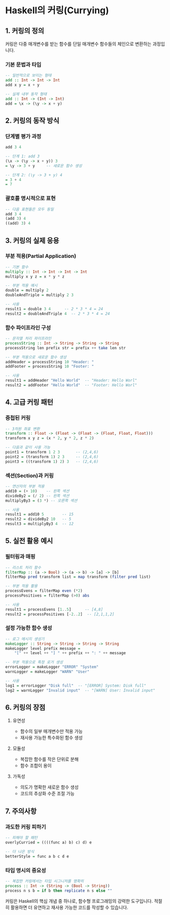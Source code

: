 # Haskell의 커링(Currying)

## 1. 커링의 정의

커링은 다중 매개변수를 받는 함수를 단일 매개변수 함수들의 체인으로 변환하는 과정입니다.

### 기본 문법과 타입
```haskell
-- 일반적으로 보이는 형태
add :: Int -> Int -> Int
add x y = x + y

-- 실제 내부 동작 형태
add :: Int -> (Int -> Int)
add = \x -> (\y -> x + y)
```

## 2. 커링의 동작 방식

### 단계별 평가 과정
```haskell
add 3 4

-- 단계 1: add 3
(\x -> (\y -> x + y)) 3
= \y -> 3 + y     -- 새로운 함수 생성

-- 단계 2: (\y -> 3 + y) 4
= 3 + 4
= 7
```

### 괄호를 명시적으로 표현
```haskell
-- 다음 표현들은 모두 동일
add 3 4
(add 3) 4
((add) 3) 4
```

## 3. 커링의 실제 응용

### 부분 적용(Partial Application)
```haskell
-- 기본 함수
multiply :: Int -> Int -> Int -> Int
multiply x y z = x * y * z

-- 부분 적용 예시
double = multiply 2
doubleAndTriple = multiply 2 3

-- 사용
result1 = double 3 4      -- 2 * 3 * 4 = 24
result2 = doubleAndTriple 4  -- 2 * 3 * 4 = 24
```

### 함수 파이프라인 구성
```haskell
-- 문자열 처리 파이프라인
processString :: Int -> String -> String -> String
processString len prefix str = prefix ++ take len str

-- 부분 적용으로 새로운 함수 생성
addHeader = processString 10 "Header: "
addFooter = processString 10 "Footer: "

-- 사용
result1 = addHeader "Hello World"  -- "Header: Hello Worl"
result2 = addFooter "Hello World"  -- "Footer: Hello Worl"
```

## 4. 고급 커링 패턴

### 중첩된 커링
```haskell
-- 3차원 좌표 변환
transform :: Float -> (Float -> (Float -> (Float, Float, Float)))
transform x y z = (x * 2, y * 2, z * 2)

-- 다음과 같이 사용 가능
point1 = transform 1 2 3       -- (2,4,6)
point2 = (transform 1) 2 3     -- (2,4,6)
point3 = ((transform 1) 2) 3   -- (2,4,6)
```

### 섹션(Section)과 커링
```haskell
-- 연산자의 부분 적용
add10 = (+ 10)    -- 왼쪽 섹션
divideBy2 = (/ 2) -- 왼쪽 섹션
multiplyBy3 = (3 *) -- 오른쪽 섹션

-- 사용
result1 = add10 5        -- 15
result2 = divideBy2 10   -- 5
result3 = multiplyBy3 4  -- 12
```

## 5. 실전 활용 예시

### 필터링과 매핑
```haskell
-- 리스트 처리 함수
filterMap :: (a -> Bool) -> (a -> b) -> [a] -> [b]
filterMap pred transform list = map transform (filter pred list)

-- 부분 적용 활용
processEvens = filterMap even (*2)
processPositives = filterMap (>0) abs

-- 사용
result1 = processEvens [1..5]      -- [4,8]
result2 = processPositives [-2..2]  -- [2,1,1,2]
```

### 설정 가능한 함수 생성
```haskell
-- 로그 메시지 생성기
makeLogger :: String -> String -> String -> String
makeLogger level prefix message = 
    "[" ++ level ++ "] " ++ prefix ++ ": " ++ message

-- 부분 적용으로 특정 로거 생성
errorLogger = makeLogger "ERROR" "System"
warnLogger = makeLogger "WARN" "User"

-- 사용
log1 = errorLogger "Disk full"  -- "[ERROR] System: Disk full"
log2 = warnLogger "Invalid input"  -- "[WARN] User: Invalid input"
```

## 6. 커링의 장점

1. 유연성
   - 함수의 일부 매개변수만 적용 가능
   - 재사용 가능한 특수화된 함수 생성

2. 모듈성
   - 복잡한 함수를 작은 단위로 분해
   - 함수 조합이 용이

3. 가독성
   - 의도가 명확한 새로운 함수 생성
   - 코드의 추상화 수준 조절 가능

## 7. 주의사항

### 과도한 커링 피하기
```haskell
-- 피해야 할 패턴
overlyCurried = ((((func a) b) c) d) e

-- 더 나은 방식
betterStyle = func a b c d e
```

### 타입 명시의 중요성
```haskell
-- 복잡한 커링에서는 타입 시그니처를 명확히
process :: Int -> (String -> (Bool -> String))
process n s b = if b then replicate n s else ""
```

커링은 Haskell의 핵심 개념 중 하나로, 함수형 프로그래밍의 강력한 도구입니다. 적절히 활용하면 더 유연하고 재사용 가능한 코드를 작성할 수 있습니다.